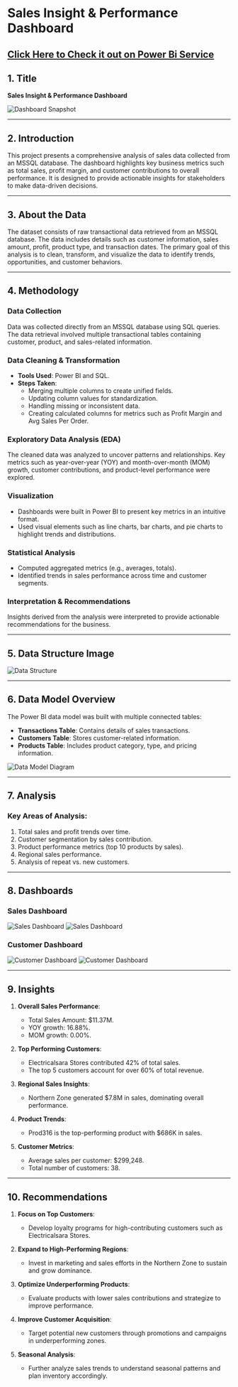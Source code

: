# Sales Insight & Performance Dashboard

[Click Here to Check it out on Power Bi Service](https://app.powerbi.com/view?r=eyJrIjoiNzViNjI1MGMtZGY1MC00NTFmLWIyZjEtODUyOWExNDIyNzk3IiwidCI6IjhmNzg3ODg0LTA2MTctNDEzMi05MzFhLTQyYjljM2ViNjM3YiJ9)
---

## 1. Title
**Sales Insight & Performance Dashboard**

![Dashboard Snapshot](/images/overview.png)

---

## 2. Introduction
This project presents a comprehensive analysis of sales data collected from an MSSQL database. The dashboard highlights key business metrics such as total sales, profit margin, and customer contributions to overall performance. It is designed to provide actionable insights for stakeholders to make data-driven decisions.

---

## 3. About the Data
The dataset consists of raw transactional data retrieved from an MSSQL database. The data includes details such as customer information, sales amount, profit, product type, and transaction dates. The primary goal of this analysis is to clean, transform, and visualize the data to identify trends, opportunities, and customer behaviors.

---

## 4. Methodology

### **Data Collection**
Data was collected directly from an MSSQL database using SQL queries. The data retrieval involved multiple transactional tables containing customer, product, and sales-related information.

### **Data Cleaning & Transformation**
- **Tools Used**: Power BI and SQL.
- **Steps Taken**:
  - Merging multiple columns to create unified fields.
  - Updating column values for standardization.
  - Handling missing or inconsistent data.
  - Creating calculated columns for metrics such as Profit Margin and Avg Sales Per Order.
  

### **Exploratory Data Analysis (EDA)**
The cleaned data was analyzed to uncover patterns and relationships. Key metrics such as year-over-year (YOY) and month-over-month (MOM) growth, customer contributions, and product-level performance were explored.

### **Visualization**
- Dashboards were built in Power BI to present key metrics in an intuitive format.
- Used visual elements such as line charts, bar charts, and pie charts to highlight trends and distributions.

### **Statistical Analysis**
- Computed aggregated metrics (e.g., averages, totals).
- Identified trends in sales performance across time and customer segments.

### **Interpretation & Recommendations**
Insights derived from the analysis were interpreted to provide actionable recommendations for the business.

---

## 5. Data Structure Image
![Data Structure](/images/structure.png)

---

## 6. Data Model Overview
The Power BI data model was built with multiple connected tables:
- **Transactions Table**: Contains details of sales transactions.
- **Customers Table**: Stores customer-related information.
- **Products Table**: Includes product category, type, and pricing information.

![Data Model Diagram](/images/model.png)

---

## 7. Analysis
### Key Areas of Analysis:
1. Total sales and profit trends over time.
2. Customer segmentation by sales contribution.
3. Product performance metrics (top 10 products by sales).
4. Regional sales performance.
5. Analysis of repeat vs. new customers.

---

## 8. Dashboards
### **Sales Dashboard**
![Sales Dashboard](./images//dash1.png)
![Sales Dashboard](./images//dash2.png)

### **Customer Dashboard**
![Customer Dashboard](./images/dash3.png)
![Customer Dashboard](./images/dash4.png)

---

## 9. Insights
1. **Overall Sales Performance**:
   - Total Sales Amount: $11.37M.
   - YOY growth: 16.88%.
   - MOM growth: 0.00%.

2. **Top Performing Customers**:
   - Electricalsara Stores contributed 42% of total sales.
   - The top 5 customers account for over 60% of total revenue.

3. **Regional Sales Insights**:
   - Northern Zone generated $7.8M in sales, dominating overall performance.

4. **Product Trends**:
   - Prod316 is the top-performing product with $686K in sales.

5. **Customer Metrics**:
   - Average sales per customer: $299,248.
   - Total number of customers: 38.

---

## 10. Recommendations
1. **Focus on Top Customers**:
   - Develop loyalty programs for high-contributing customers such as Electricalsara Stores.
   
2. **Expand to High-Performing Regions**:
   - Invest in marketing and sales efforts in the Northern Zone to sustain and grow dominance.

3. **Optimize Underperforming Products**:
   - Evaluate products with lower sales contributions and strategize to improve performance.

4. **Improve Customer Acquisition**:
   - Target potential new customers through promotions and campaigns in underperforming zones.

5. **Seasonal Analysis**:
   - Further analyze sales trends to understand seasonal patterns and plan inventory accordingly.

